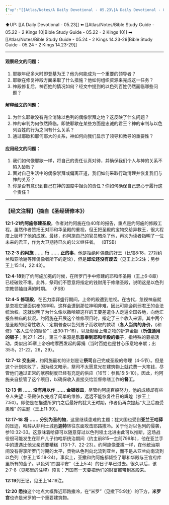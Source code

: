 ```yaml
---
{"up":"[[Atlas/Notes/A Daily Devotional - 05.23\|A Daily Devotional - 05.23]]","dg-publish":true,"permalink":"/atlas/notes/bible-study-guide-05-23-2-kings-12-01-18/","dgPassFrontmatter":true}
---
```


⬆️UP: [[A Daily Devotional - 05.23]]
⬅️ [[Atlas/Notes/Bible Study Guide - 05.22 - 2 Kings 10\|Bible Study Guide - 05.22 - 2 Kings 10]]
➡️ [[Atlas/Notes/Bible Study Guide - 05.24 - 2 Kings 14.23-29\|Bible Study Guide - 05.24 - 2 Kings 14.23-29]] 

---

#### 观察经文的问题：

1. 耶歇年纪多大时即登基为王？他为何能成为一个重要的领导者？
2. 耶歇在修复神殿方面采取了什么措施？他如何组织资源来完成这一任务？
3. 神殿修复后，神百姓的情况如何？经文中提到的以色列百姓仍然面临哪些问题？

#### 解释经文的问题：

1. 为什么耶歇没有完全消除以色列的偶像崇拜之地？这反映了什么问题？
2. 神的审判为何依然降临，即使耶歇在某些方面是忠诚的君王？神的审判与以色列百姓的行为之间有什么关系？
3. 通过耶歇和耶何耶大的关系，神如何向我们显示了领导和教导的重要性？

#### 应用经文的问题：

1. 我们如何像耶歇一样，将自己的责任认真对待，并确保我们个人与神的关系不陷入破败？
2. 面对自己生活中的偶像崇拜或偏离正道，我们如何采取行动清理并恢复我们与神的关系？
3. 你是否有意识到自己在神的国度中担负的责任？你如何确保自己忠心于履行这个责任？


---
### 【经文注释】（摘自《圣经研修本》）

**12:1-21约阿施修建圣殿**。作者对约阿施在位40年的报告，重点是约阿施的修殿工程。虽然作者赞扬王对耶和华圣殿的重视，但王把圣殿的宝物交给异教王，很大程度上破坏了他的成就。最终，约阿施自己的官员暗杀了他，再次为读者指明了一位未来的君王，作为大卫期待已久的公义继任者。 （BTSB）

**12:2-3** **约阿施** **……** **行** **……** **正的事**，他是拒绝拜偶像的好王（比较8:18，27对约兰和亚哈谢等拜偶像者所下的定论），但是**邱坛还没有废去**（见王上3:2注；另参王上15:14，22:43）。

**12:4-18**到了约阿施加冕的时候，在所罗门手中修建的耶和华圣殿（王上6-8章）已经破败不堪。此外，祭司们不愿意将指定的钱财用于修缮圣殿，说明这是以色列宗教领袖自满的时期。 （FSB）

**12:4-5** **修理殿**，在巴力崇拜盛行期间，上帝的殿遭到忽视。在古代，忽视神庙就是忽视它里面供奉的神明，这样会遭到那位神明非难，因此可能会削弱君王的合法统治权。这就说明了为什么像以撒哈顿这样的王要差遣仆人走遍全国各地，向他汇报各神庙的状况。约阿施在开展这个维修项目时，指定了三个收入来源。其中两个是圣殿的经常性收入：定期普查以色列男子而收取的款项（**各人当纳的身价**，《和修》“各人生命的赎价”；出30:11-16），以及献给上帝之物的折算金额（**所值通用的银子**；利27:1-25）。第三个来源是**乐意奉到耶和华殿的银子**，指特殊的募捐活动，类似出35章上帝吩咐摩西发起的募捐（当时百姓也是甘心乐意地奉献；出35:5，21-22，26，29）。

**12:7-12** **交出来**，约阿施最初的计划是让**祭司**自己完成圣殿的修理（4-5节）。但是这个计划失败了，因为经文暗示，祭司不太愿意光在建筑物上就花费一大笔钱，尽管他们通过正常的献祭制度已经有充足的供应（16节：参民15:5-10）。因此，约阿施亲自接管了这个项目，以确保收入直接交给监督修缮工作的**督工**。

**12:13** **但** **……** **没有用以作** **……** **金银器皿**，尽管约阿施百般努力，他的成绩却有些令人失望：圣殿仅仅完成了简单的维修，远远不能恢复往日的辉煌（参王上7:50）。即使是在描述所罗门之后最好的犹大王时期，作者仍再次提起“大卫后裔受患难” 的主题（王上11:39）。

**12:17-18** **将** **……** **分别为圣的物**，这里继续患难的主题：犹大国也受到**亚兰王哈薛**的压迫，哈薛从非利士城邑**迦特**转往东面攻击耶路撒冷。关于他对以色列的侵袭，参10:32-33。这意味着哈薛可以随意穿过以色列领土北进由此可以推断，这场战役很可能发生在耶户儿子约哈斯统治期间（约主前815—主前799年），他在亚兰手中的遭遇比他父亲还要糟糕（13:1-7、22-23）。约阿施像亚撒一样，在他统治期间没有得享所罗门时期的太平，贡物从色列向北流到亚兰，而不是从亚兰向南流到以色列（参王上15:18-24）。事实上，亚撒和约阿施都倾空了耶和华殿与王宫府库里所有的金子。以色列“四围平安”（王上5:4）的日子早已过去。很久以后，该2:7-8（见那里的注释）预言：万国有一天要把他们的财富都带到圣殿来。

**12:19**列王记，见王上14:19注。

**12:20** **悉拉**这个地点大概靠近耶路撒冷，在“米罗”（见撒下5:9注）的下方，**米罗宫**也许是米罗的一个重要建筑物。